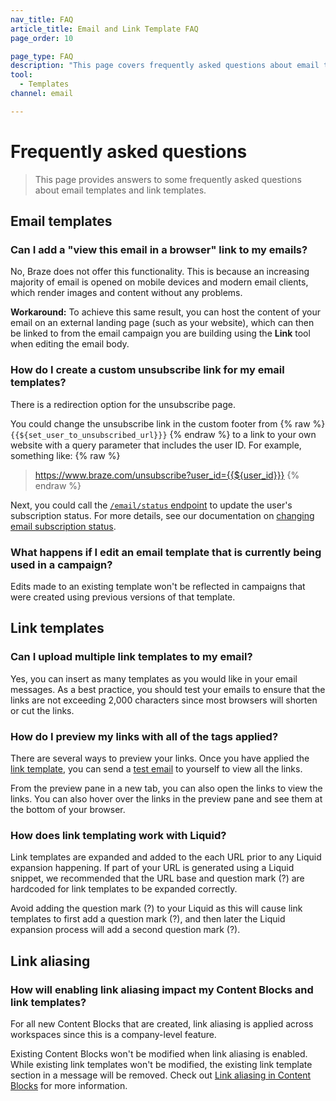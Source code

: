 ```yaml
---
nav_title: FAQ
article_title: Email and Link Template FAQ
page_order: 10

page_type: FAQ
description: "This page covers frequently asked questions about email templates and link templates."
tool:
  - Templates
channel: email

---
```


# Frequently asked questions

> This page provides answers to some frequently asked questions about email templates and link templates.

## Email templates

### Can I add a "view this email in a browser" link to my emails?

No, Braze does not offer this functionality. This is because an increasing majority of email is opened on mobile devices and modern email clients, which render images and content without any problems.

**Workaround:** To achieve this same result, you can host the content of your email on an external landing page (such as your website), which can then be linked to from the email campaign you are building using the **Link** tool when editing the email body.

### How do I create a custom unsubscribe link for my email templates?

There is a redirection option for the unsubscribe page.

You could change the unsubscribe link in the custom footer from {% raw %} `{{${set_user_to_unsubscribed_url}}}` {% endraw %} to a link to your own website with a query parameter that includes the user ID. For example, something like: 
{% raw %} 
> https://www.braze.com/unsubscribe?user_id={{${user_id}}}
{% endraw %}

Next, you could call the [`/email/status` endpoint]({{site.baseurl}}/api/endpoints/email/post_email_subscription_status/) to update the user's subscription status. For more details, see our documentation on [changing email subscription status]({{site.baseurl}}/user_guide/message_building_by_channel/email/managing_user_subscriptions/#changing-email-subscriptions).

### What happens if I edit an email template that is currently being used in a campaign?

Edits made to an existing template won't be reflected in campaigns that were created using previous versions of that template.

## Link templates

### Can I upload multiple link templates to my email?

Yes, you can insert as many templates as you would like in your email messages. As a best practice, you should test your emails to ensure that the links are not exceeding 2,000 characters since most browsers will shorten or cut the links.

### How do I preview my links with all of the tags applied?

There are several ways to preview your links. Once you have applied the [link template]({{site.baseurl}}/user_guide/message_building_by_channel/email/templates/link_template/), you can send a [test email]({{site.baseurl}}/developer_guide/platform_wide/sending_test_messages/) to yourself to view all the links. 

From the preview pane in a new tab, you can also open the links to view the links. You can also hover over the links in the preview pane and see them at the bottom of your browser.

### How does link templating work with Liquid?

Link templates are expanded and added to the each URL prior to any Liquid expansion happening. If part of your URL is generated using a Liquid snippet, we recommended that the URL base and question mark (?) are hardcoded for link templates to be expanded correctly. 

Avoid adding the question mark (?) to your Liquid as this will cause link templates to first add a question mark (?), and then later the Liquid expansion process will add a second question mark (?).

## Link aliasing

### How will enabling link aliasing impact my Content Blocks and link templates?

For all new Content Blocks that are created, link aliasing is applied across workspaces since this is a company-level feature. 

Existing Content Blocks won't be modified when link aliasing is enabled. While existing link templates won't be modified, the existing link template section in a message will be removed. Check out [Link aliasing in Content Blocks]({{site.baseurl}}/user_guide/message_building_by_channel/email/templates/link_aliasing/#link-aliasing-in-content-blocks) for more information.

